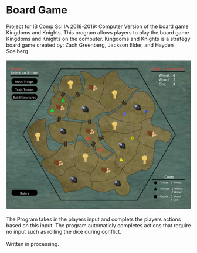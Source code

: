 # Board Game

Project for IB Comp Sci IA 2018-2019:
Computer Version of the board game Kingdoms and Knights.  This program allows players to play the board game Kingdoms and Knights on the computer.  Kingdoms and Knights is a strategy board game created by: Zach Greenberg, Jackson Elder, and Hayden Soelberg
<br> <br> 
<img src="boardGame.png" alt="Running Application">
<br> <br> 
The Program takes in the players input and complets the players actions based on this input. The program automaticly completes actions that require no input such as rolling the dice during conflict.
<br> <br> 
Written in processing.

